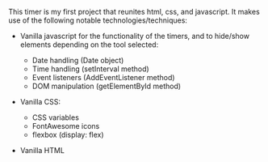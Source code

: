 This timer is my first project that reunites html, css, and javascript. It makes use of the following notable technologies/techniques:

- Vanilla javascript for the functionality of the timers, and to hide/show elements depending on the tool selected:
  - Date handling (Date object)
  - Time handling (setInterval method)
  - Event listeners (AddEventListener method)
  - DOM manipulation (getElementById method)
 
- Vanilla CSS:
  - CSS variables
  - FontAwesome icons
  - flexbox (display: flex)

- Vanilla HTML
